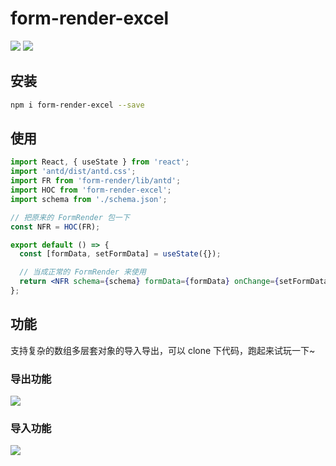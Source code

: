 # form-render-excel

![](https://img.shields.io/npm/v/form-render-excel.svg)
![](https://img.shields.io/npm/dt/form-render-excel.svg)

## 安装

```bash
npm i form-render-excel --save
```

## 使用

```jsx
import React, { useState } from 'react';
import 'antd/dist/antd.css';
import FR from 'form-render/lib/antd';
import HOC from 'form-render-excel';
import schema from './schema.json';

// 把原来的 FormRender 包一下
const NFR = HOC(FR);

export default () => {
  const [formData, setFormData] = useState({});

  // 当成正常的 FormRender 来使用
  return <NFR schema={schema} formData={formData} onChange={setFormData} />;
};
```

## 功能

支持复杂的数组多层套对象的导入导出，可以 clone 下代码，跑起来试玩一下~

### 导出功能

![](https://img.alicdn.com/tfs/TB1jr5r1bY1gK0jSZTEXXXDQVXa-2138-1162.png)

### 导入功能

![](https://img.alicdn.com/tfs/TB1nGqB1kL0gK0jSZFAXXcA9pXa-2052-1474.png)
